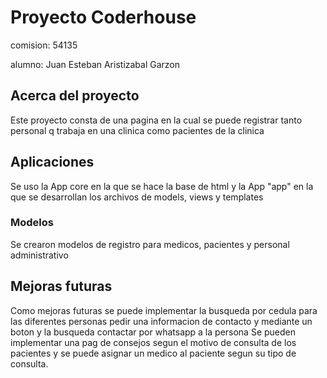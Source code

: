 # Proyecto Coderhouse

comision: 54135

alumno: Juan Esteban Aristizabal Garzon

## Acerca del proyecto

Este proyecto consta de una pagina en la cual se puede registrar tanto personal q trabaja en una clinica como pacientes de la clinica

## Aplicaciones

Se uso la App core en la que se hace la base de html y la App "app" en la que se desarrollan los archivos de models, views y templates

### Modelos

Se crearon modelos de registro para medicos, pacientes y personal administrativo

## Mejoras futuras

Como mejoras futuras se puede implementar la busqueda por cedula para las diferentes personas pedir una informacion de contacto y mediante un boton y la busqueda contactar por whatsapp a la persona 
Se pueden implementar una pag de consejos segun el motivo de consulta de los pacientes y se puede asignar un medico al paciente segun su tipo de consulta.
